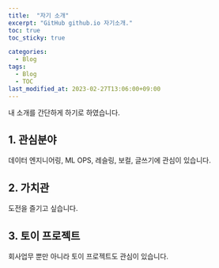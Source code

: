 ```yaml
---
title:  "자기 소개"
excerpt: "GitHub github.io 자기소개."
toc: true
toc_sticky: true

categories:
  - Blog
tags:
  - Blog
  - TOC
last_modified_at: 2023-02-27T13:06:00+09:00
---
```


내 소개를 간단하게 하기로 하였습니다.

## 1. 관심분야

데이터 엔지니어링, ML OPS, 레슬링, 보컬, 글쓰기에 관심이 있습니다.

## 2. 가치관

도전을 즐기고 싶습니다.

## 3. 토이 프로젝트

회사업무 뿐만 아니라 토이 프로젝트도 관심이 있습니다.
